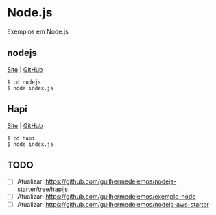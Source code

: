 # Node.js
Exemplos em Node.js

## nodejs

[Site](https://nodejs.org) | [GitHub](https://github.com/nodejs/node)

```
$ cd nodejs
$ node index.js
```

## Hapi

[Site](https://hapi.dev/) | [GitHub](https://github.com/hapijs/hapi)

```
$ cd hapi
$ node index.js
```

## TODO
- [ ] Atualizar: https://github.com/guilhermedelemos/nodejs-starter/tree/hapijs
- [ ] Atualizar: https://github.com/guilhermedelemos/exemplo-node
- [ ] Atualizar: https://github.com/guilhermedelemos/nodejs-aws-starter
